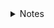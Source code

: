 


<details>
<summary>Notes</summary>
<br>
 
   - a weak trend is signal for trend reversal
   
   <img width="1482" alt="image" src="https://user-images.githubusercontent.com/75510135/201512136-d52cf6d0-a131-4cc9-8a19-62cca789d9ca.png">


   <img width="1482" alt="image" src="https://user-images.githubusercontent.com/75510135/201507686-75b24aff-4107-403d-a88f-b8951ceafedb.png">

   <img width="1482" alt="image" src="https://user-images.githubusercontent.com/75510135/201509379-55f53cf4-96d6-404c-bf08-c165c247d110.png">

 
   - ADX , anything 7-20 days period is fine 
   <img width="1482" alt="image" src="https://user-images.githubusercontent.com/75510135/201509954-64f42554-f659-49e0-8a4f-bd7de04044e7.png">

  <img width="1482" alt="image" src="https://user-images.githubusercontent.com/75510135/201510010-3132ded5-3bb4-46da-850a-bade0b7f51ba.png">

  <img width="1482" alt="image" src="https://user-images.githubusercontent.com/75510135/201510434-9158272f-2017-4aba-a0d9-e0a12278a04f.png">

  <img width="1482" alt="image" src="https://user-images.githubusercontent.com/75510135/201510500-06990ac6-33b1-4f43-b6ba-6ca9a34c8ee3.png">

  <img width="1482" alt="image" src="https://user-images.githubusercontent.com/75510135/201511500-f02f1a3d-3752-47b6-bc56-2ed913fd2d74.png">
  <img width="1482" alt="image" src="https://user-images.githubusercontent.com/75510135/201511530-02d6c6de-9715-43bc-92ae-49ffc8a439c9.png">

   <img width="1482" alt="image" src="https://user-images.githubusercontent.com/75510135/201511568-95280932-c834-45f1-96b4-c098bb899420.png">

      
</details>

